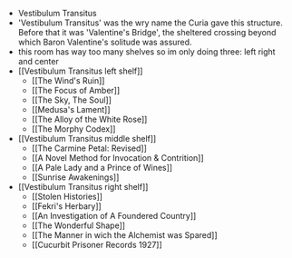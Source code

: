 - Vestibulum Transitus
- 'Vestibulum Transitus' was the wry name the Curia gave this structure. Before that it was 'Valentine's Bridge', the sheltered crossing beyond which Baron Valentine's solitude was assured.
- this room has way too many shelves so im only doing three: left right and center
- [[Vestibulum Transitus left shelf]]
	- [[The Wind's Ruin]]
	- [[The Focus of Amber]]
	- [[The Sky, The Soul]]
	- [[Medusa's Lament]]
	- [[The Alloy of the White Rose]]
	- [[The Morphy Codex]]
- [[Vestibulum Transitus middle shelf]]
	- [[The Carmine Petal: Revised]]
	- [[A Novel Method for Invocation & Contrition]]
	- [[A Pale Lady and a Prince of Wines]]
	- [[Sunrise Awakenings]]
- [[Vestibulum Transitus right shelf]]
	- [[Stolen Histories]]
	- [[Fekri's Herbary]]
	- [[An Investigation of A Foundered Country]]
	- [[The Wonderful Shape]]
	- [[The Manner in wich the Alchemist was Spared]]
	- [[Cucurbit Prisoner Records 1927]]